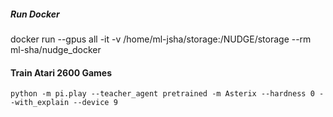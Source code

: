 
##### Run Docker
docker run --gpus all -it -v /home/ml-jsha/storage:/NUDGE/storage --rm ml-sha/nudge_docker

#### Train Atari 2600 Games

``` 
python -m pi.play --teacher_agent pretrained -m Asterix --hardness 0 --with_explain --device 9
```